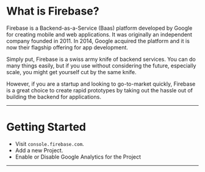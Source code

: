 # What is Firebase?

Firebase is a Backend-as-a-Service (Baas) platform developed by Google for creating mobile and web applications. It was originally an independent company founded in 2011. In 2014, Google acquired the platform and it is now their flagship offering for app development.

Simply put, Firebase is a swiss army knife of backend services. You can do many things easily, but if you use without considering the future, especially scale, you might get yourself cut by the same knife.

However, if you are a startup and looking to go-to-market quickly, Firebase is a great choice to create rapid prototypes by taking out the hassle out of building the backend for applications.

---

# Getting Started

- Visit `console.firebase.com`.
- Add a new Project.
- Enable or Disable Google Analytics for the Project

---
